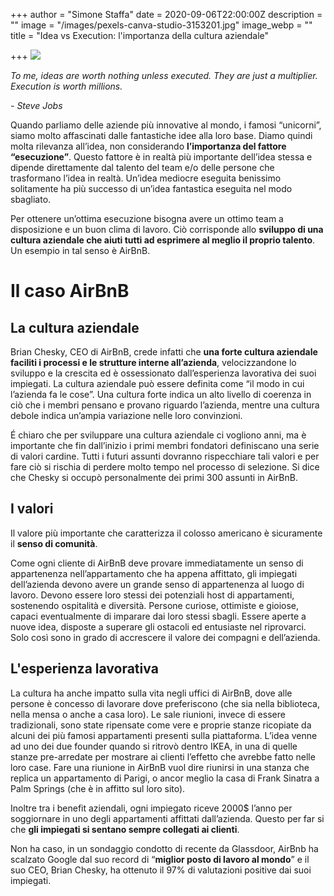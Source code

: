 +++
author = "Simone Staffa"
date = 2020-09-06T22:00:00Z
description = ""
image = "/images/pexels-canva-studio-3153201.jpg"
image_webp = ""
title = "Idea vs Execution: l'importanza della cultura aziendale"

+++
![](/images/pexels-canva-studio-3153201.jpg)

_To me, ideas are worth nothing unless executed. They are just a multiplier. Execution is worth millions._

_- Steve Jobs_  
   
Quando parliamo delle aziende più innovative al mondo, i famosi “unicorni”, siamo molto affascinati dalle fantastiche idee alla loro base. Diamo quindi molta rilevanza all’idea, non considerando **l’importanza del fattore “esecuzione”**. Questo fattore è in realtà più importante dell’idea stessa e dipende direttamente dal talento del team e/o delle persone che trasformano l’idea in realtà. Un’idea mediocre eseguita benissimo solitamente ha più successo di un’idea fantastica eseguita nel modo sbagliato.  
   
Per ottenere un’ottima esecuzione bisogna avere un ottimo team a disposizione e un buon clima di lavoro. Ciò corrisponde allo **sviluppo di una cultura aziendale che aiuti tutti ad esprimere al meglio il proprio talento**. Un esempio in tal senso è AirBnB.

# Il caso AirBnB

## La cultura aziendale

Brian Chesky, CEO di AirBnB, crede infatti che **una forte cultura aziendale faciliti i processi e le strutture interne all’azienda**, velocizzandone lo sviluppo e la crescita ed è ossessionato dall’esperienza lavorativa dei suoi impiegati. La cultura aziendale può essere definita come “il modo in cui l’azienda fa le cose”. Una cultura forte indica un alto livello di coerenza in ciò che i membri pensano e provano riguardo l’azienda, mentre una cultura debole indica un’ampia variazione nelle loro convinzioni.

É chiaro che per sviluppare una cultura aziendale ci vogliono anni, ma è importante che fin dall’inizio i primi membri fondatori definiscano una serie di valori cardine. Tutti i futuri assunti dovranno rispecchiare tali valori e per fare ciò si rischia di perdere molto tempo nel processo di selezione. Si dice che Chesky si occupò personalmente dei primi 300 assunti in AirBnB.

## I valori

Il valore più importante che caratterizza il colosso americano è sicuramente il **senso di comunità**.

Come ogni cliente di AirBnB deve provare immediatamente un senso di appartenenza nell’appartamento che ha appena affittato, gli impiegati dell’azienda devono avere un grande senso di appartenenza al luogo di lavoro. Devono essere loro stessi dei potenziali host di appartamenti, sostenendo ospitalità e diversità. Persone curiose, ottimiste e gioiose, capaci eventualmente di imparare dai loro stessi sbagli. Essere aperte a nuove idea, disposte a superare gli ostacoli ed entusiaste nel riprovarci. Solo così sono in grado di accrescere il valore dei compagni e dell’azienda.

## L'esperienza lavorativa

  
La cultura ha anche impatto sulla vita negli uffici di AirBnB, dove alle persone è concesso di lavorare dove preferiscono (che sia nella biblioteca, nella mensa o anche a casa loro). Le sale riunioni, invece di essere tradizionali, sono state ripensate come vere e proprie stanze ricopiate da alcuni dei più famosi appartamenti presenti sulla piattaforma. L’idea venne ad uno dei due founder quando si ritrovò dentro IKEA, in una di quelle stanze pre-arredate per mostrare ai clienti l’effetto che avrebbe fatto nelle loro case. Fare una riunione in AirBnB vuol dire riunirsi in una stanza che replica un appartamento di Parigi, o ancor meglio la casa di Frank Sinatra a Palm Springs (che è in affitto sul loro sito).  
   
Inoltre tra i benefit aziendali, ogni impiegato riceve 2000$ l’anno per soggiornare in uno degli appartamenti affittati dall’azienda. Questo per far si che **gli impiegati si sentano sempre collegati ai clienti**.  
   
Non ha caso, in un sondaggio condotto di recente da Glassdoor, AirBnb ha scalzato Google dal suo record di “**miglior posto di lavoro al mondo**” e il suo CEO, Brian Chesky, ha ottenuto il 97% di valutazioni positive dai suoi impiegati.